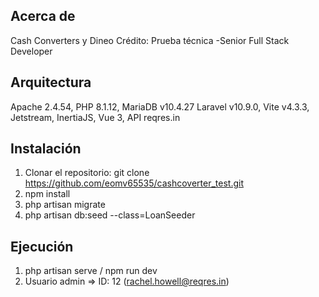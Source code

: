 
## Acerca de

Cash Converters y Dineo Crédito: Prueba técnica -Senior Full Stack Developer 

## Arquitectura

Apache 2.4.54, PHP 8.1.12, MariaDB v10.4.27 Laravel v10.9.0, Vite v4.3.3, Jetstream, InertiaJS, Vue 3, API reqres.in

## Instalación

1. Clonar el repositorio: git clone https://github.com/eomv65535/cashcoverter_test.git
2. npm install
3. php artisan migrate
4. php artisan db:seed --class=LoanSeeder

## Ejecución

1. php artisan serve / npm run dev
2. Usuario admin => ID: 12 (rachel.howell@reqres.in)
